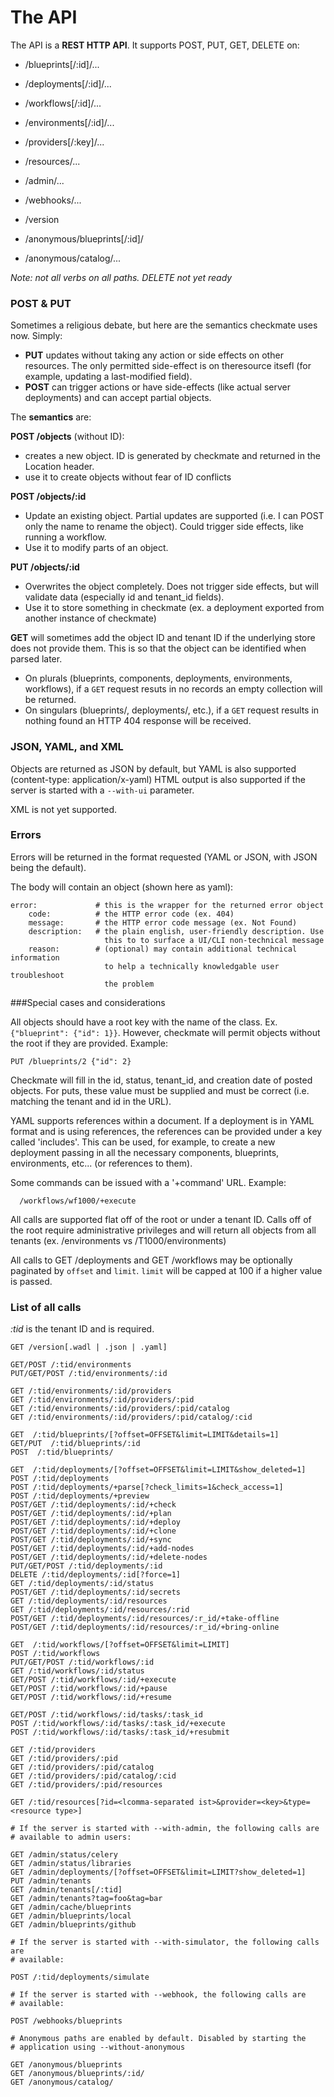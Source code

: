 # The API

The API is a **REST HTTP API**. It supports POST, PUT, GET, DELETE on:

- /blueprints[/:id]/...
- /deployments[/:id]/...
- /workflows[/:id]/...

- /environments[/:id]/...
- /providers[/:key]/...
- /resources/...

- /admin/...
- /webhooks/...
- /version

- /anonymous/blueprints[/:id]/
- /anonymous/catalog/...

*Note: not all verbs on all paths. DELETE not yet ready*

### POST & PUT

Sometimes a religious debate, but here are the semantics checkmate uses now.
Simply:

- **PUT** updates without taking any action or side effects on other resources.
  The only permitted side-effect is on theresource itsefl (for example, updating
  a last-modified field).
- **POST** can trigger actions or have side-effects (like actual server
  deployments) and can accept partial objects.

The **semantics** are:

**POST /objects** (without ID):
- creates a new object. ID is generated by checkmate and returned in the
  Location header.
- use it to create objects without fear of ID conflicts

**POST /objects/:id**
- Update an existing object. Partial updates are supported (i.e. I can POST only
  the name to rename the object). Could trigger side effects, like running a
  workflow.
- Use it to modify parts of an object.

**PUT /objects/:id**
- Overwrites the object completely. Does not trigger side effects, but will
  validate data (especially id and tenant_id fields).
- Use it to store something in checkmate (ex. a deployment exported from another
  instance of checkmate)

**GET** will sometimes add the object ID and tenant ID if the underlying store
does not provide them. This is so that the object can be identified when parsed
later.
- On plurals (blueprints, components, deployments, environments, workflows), if
  a `GET` request resuts in no records an empty collection will be returned.
- On singulars (blueprints/<id>, deployments/<id>, etc.), if a `GET` request
  results in nothing found an HTTP 404 response will be received.

### JSON, YAML, and XML

Objects are returned as JSON by default, but YAML is also supported
(content-type: application/x-yaml) HTML output is also supported if the server
is started with a `--with-ui` parameter.

XML is not yet supported.

### Errors

Errors will be returned in the format requested (YAML or JSON, with JSON being
the default).

The body will contain an object (shown here as yaml):

    error:             # this is the wrapper for the returned error object
        code:          # the HTTP error code (ex. 404)
        message:       # the HTTP error code message (ex. Not Found)
        description:   # the plain english, user-friendly description. Use
                         this to to surface a UI/CLI non-technical message
        reason:        # (optional) may contain additional technical information
                         to help a technically knowledgable user troubleshoot
                         the problem

###Special cases and considerations

All objects should have a root key with the name of the class. Ex.
`{"blueprint": {"id": 1}}`. However, checkmate will permit objects without the
root if they are provided. Example:

    PUT /blueprints/2 {"id": 2}

Checkmate will fill in the id, status, tenant_id, and creation date of posted
objects. For puts, these value must be supplied and must be correct (i.e.
matching the tenant and id in the URL).

YAML supports references within a document. If a deployment is in YAML format
and is using references, the references can be provided under a key called
'includes'. This can be used, for example, to create a new deployment passing in
all the necessary components, blueprints, environments, etc... (or references to
them).

Some commands can be issued with a '+command' URL. Example:

      /workflows/wf1000/+execute

All calls are supported flat off of the root or under a tenant ID. Calls off of
the root require administrative privileges and will return all objects from all
tenants (ex. /environments vs /T1000/environments)

All calls to GET /deployments and GET /workflows may be optionally paginated by
`offset` and `limit`. `limit` will be capped at 100 if a higher value is passed.


### List of all calls
*:tid* is the tenant ID and is required.

    GET /version[.wadl | .json | .yaml]

    GET/POST /:tid/environments
    PUT/GET/POST /:tid/environments/:id

    GET /:tid/environments/:id/providers
    GET /:tid/environments/:id/providers/:pid
    GET /:tid/environments/:id/providers/:pid/catalog
    GET /:tid/environments/:id/providers/:pid/catalog/:cid

    GET  /:tid/blueprints/[?offset=OFFSET&limit=LIMIT&details=1]
    GET/PUT  /:tid/blueprints/:id
    POST  /:tid/blueprints/

    GET  /:tid/deployments/[?offset=OFFSET&limit=LIMIT&show_deleted=1]
    POST /:tid/deployments
    POST /:tid/deployments/+parse[?check_limits=1&check_access=1]
    POST /:tid/deployments/+preview
    POST/GET /:tid/deployments/:id/+check
    POST/GET /:tid/deployments/:id/+plan
    POST/GET /:tid/deployments/:id/+deploy
    POST/GET /:tid/deployments/:id/+clone
    POST/GET /:tid/deployments/:id/+sync
    POST/GET /:tid/deployments/:id/+add-nodes
    POST/GET /:tid/deployments/:id/+delete-nodes
    PUT/GET/POST /:tid/deployments/:id
    DELETE /:tid/deployments/:id[?force=1]
    GET /:tid/deployments/:id/status
    POST/GET /:tid/deployments/:id/secrets
    GET /:tid/deployments/:id/resources
    GET /:tid/deployments/:id/resources/:rid
    POST/GET /:tid/deployments/:id/resources/:r_id/+take-offline
    POST/GET /:tid/deployments/:id/resources/:r_id/+bring-online

    GET  /:tid/workflows/[?offset=OFFSET&limit=LIMIT]
    POST /:tid/workflows
    PUT/GET/POST /:tid/workflows/:id
    GET /:tid/workflows/:id/status
    GET/POST /:tid/workflows/:id/+execute
    GET/POST /:tid/workflows/:id/+pause
    GET/POST /:tid/workflows/:id/+resume

    GET/POST /:tid/workflows/:id/tasks/:task_id
    POST /:tid/workflows/:id/tasks/:task_id/+execute
    POST /:tid/workflows/:id/tasks/:task_id/+resubmit

    GET /:tid/providers
    GET /:tid/providers/:pid
    GET /:tid/providers/:pid/catalog
    GET /:tid/providers/:pid/catalog/:cid
    GET /:tid/providers/:pid/resources

    GET /:tid/resources[?id=<lcomma-separated ist>&provider=<key>&type=<resource type>]

    # If the server is started with --with-admin, the following calls are
    # available to admin users:

    GET /admin/status/celery
    GET /admin/status/libraries
    GET /admin/deployments/[?offset=OFFSET&limit=LIMIT?show_deleted=1]
    PUT /admin/tenants
    GET /admin/tenants[/:tid]
    GET /admin/tenants?tag=foo&tag=bar
    GET /admin/cache/blueprints
    GET /admin/blueprints/local
    GET /admin/blueprints/github

    # If the server is started with --with-simulator, the following calls are
    # available:

    POST /:tid/deployments/simulate

    # If the server is started with --webhook, the following calls are
    # available:

    POST /webhooks/blueprints
    
    # Anonymous paths are enabled by default. Disabled by starting the 
    # application using --without-anonymous
    
    GET /anonymous/blueprints
    GET /anonymous/blueprints/:id/
    GET /anonymous/catalog/
